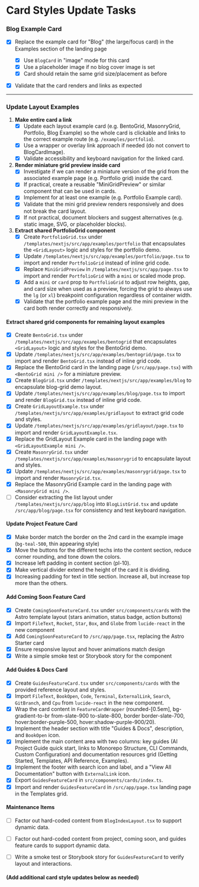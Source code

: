# Card Styles Update Tasks

### Blog Example Card
- [x] Replace the example card for "Blog" (the large/focus card) in the Examples section of the landing page
  - [x] Use `BlogCard` in "image" mode for this card
  - [x] Use a placeholder image if no blog cover image is set
  - [x] Card should retain the same grid size/placement as before
- [x] Validate that the card renders and links as expected


---

### Update Layout Examples

1. **Make entire card a link**
   - [x] Update each layout example card (e.g. BentoGrid, MasonryGrid, Portfolio, Blog Example) so the whole card is clickable and links to the correct example route (e.g. `/examples/portfolio`).
   - [x] Use a wrapper or overlay link approach if needed (do not convert to BlogCardImage).
   - [x] Validate accessibility and keyboard navigation for the linked card.

2. **Render miniature grid preview inside card**
   - [x] Investigate if we can render a miniature version of the grid from the associated example page (e.g. Portfolio grid) inside the card.
   - [x] If practical, create a reusable "MiniGridPreview" or similar component that can be used in cards.
   - [x] Implement for at least one example (e.g. Portfolio Example card).
   - [x] Validate that the mini grid preview renders responsively and does not break the card layout.
   - [x] If not practical, document blockers and suggest alternatives (e.g. static image, SVG, or placeholder blocks).

3. **Extract shared PortfolioGrid component**
   - [x] Create `PortfolioGrid.tsx` under `/templates/nextjs/src/app/examples/portfolio` that encapsulates the `<GridLayout>` logic and styles for the portfolio demo.
   - [x] Update `/templates/nextjs/src/app/examples/portfolio/page.tsx` to import and render `PortfolioGrid` instead of inline grid code.
   - [x] Replace `MiniGridPreview` in `/templates/nextjs/src/app/page.tsx` to import and render `PortfolioGrid` with a `mini` or scaled mode prop.
   - [x] Add a `mini` or `card` prop to `PortfolioGrid` to adjust row heights, gap, and card size when used as a preview, forcing the grid to always use the `lg` (or `xl`) breakpoint configuration regardless of container width.
   - [x] Validate that the portfolio example page and the mini preview in the card both render correctly and responsively.

#### Extract shared grid components for remaining layout examples
   - [x] Create `BentoGrid.tsx` under `/templates/nextjs/src/app/examples/bentogrid` that encapsulates `<GridLayout>` logic and styles for the BentoGrid demo.
   - [x] Update `/templates/nextjs/src/app/examples/bentogrid/page.tsx` to import and render `BentoGrid.tsx` instead of inline grid code.
   - [x] Replace the BentoGrid card in the landing page (`/src/app/page.tsx`) with `<BentoGrid mini />` for a miniature preview.
   - [x] Create `BlogGrid.tsx` under `/templates/nextjs/src/app/examples/blog` to encapsulate blog-grid demo layout.
   - [x] Update `/templates/nextjs/src/app/examples/blog/page.tsx` to import and render `BlogGrid.tsx` instead of inline grid code.
   - [x] Create `GridLayoutExample.tsx` under `/templates/nextjs/src/app/examples/gridlayout` to extract grid code and styles.
   - [x] Update `/templates/nextjs/src/app/examples/gridlayout/page.tsx` to import and render `GridLayoutExample.tsx`.
   - [x] Replace the GridLayout Example card in the landing page with `<GridLayoutExample mini />`.
   - [x] Create `MasonryGrid.tsx` under `/templates/nextjs/src/app/examples/masonrygrid` to encapsulate layout and styles.
   - [x] Update `/templates/nextjs/src/app/examples/masonrygrid/page.tsx` to import and render `MasonryGrid.tsx`.
   - [x] Replace the MasonryGrid Example card in the landing page with `<MasonryGrid mini />`.
   - [ ] Consider extracting the list layout under `/templates/nextjs/src/app/blog` into `BlogListGrid.tsx` and update `/src/app/blog/page.tsx` for consistency and test keyboard navigation.

#### Update Project Feature Card

- [x] Make border match the border on the 2nd card in the example image (`bg-teal-500`, thin appearing style)
- [x] Move the buttons for the different techs into the content section, reduce corner rounding, and tone down the colors.
- [x] Increase left padding in content section (pl-10).
- [x] Make vertical divider extend the height of the card it is dividing.
- [x] Increasing padding for text in title section.  Increase all, but increase top more than the others.

#### Add Coming Soon Feature Card

- [x] Create `ComingSoonFeatureCard.tsx` under `src/components/cards` with the Astro template layout (stars animation, status badge, action buttons)
- [x] Import `FileText`, `Rocket`, `Star`, `Box`, and `Globe` from `lucide-react` in the new component
- [x] Add `ComingSoonFeatureCard` to `/src/app/page.tsx`, replacing the Astro Starter card
- [x] Ensure responsive layout and hover animations match design
- [x] Write a simple smoke test or Storybook story for the component

#### Add Guides & Docs Card
- [x] Create `GuidesFeatureCard.tsx` under `src/components/cards` with the provided reference layout and styles.
- [x] Import `FileText`, `BookOpen`, `Code`, `Terminal`, `ExternalLink`, `Search`, `GitBranch`, and `Cpu` from `lucide-react` in the new component.
- [x] Wrap the card content in `FeatureCardWrapper` (rounded-[0.5em], bg-gradient-to-br from-slate-900 to-slate-800, border border-slate-700, hover:border-purple-500, hover:shadow-purple-900/20).
- [x] Implement the header section with title "Guides & Docs", description, and `BookOpen` icon.
- [x] Implement the main content area with two columns: key guides (AI Project Guide quick start, links to Monorepo Structure, CLI Commands, Custom Configuration) and documentation resources grid (Getting Started, Templates, API Reference, Examples).
- [x] Implement the footer with search icon and label, and a "View All Documentation" button with `ExternalLink` icon.
- [x] Export `GuidesFeatureCard` in `src/components/cards/index.ts`.
- [x] Import and render `GuidesFeatureCard` in `/src/app/page.tsx` landing page in the Templates grid.

#### Maintenance Items
- [ ] Factor out hard-coded content from `BlogIndexLayout.tsx` to support dynamic data.
- [ ] Factor out hard-coded content from project, coming soon, and guides feature cards to support dynamic data.
- [ ] Write a smoke test or Storybook story for `GuidesFeatureCard` to verify layout and interactions.


#### (Add additional card style updates below as needed)
